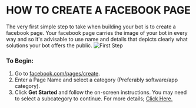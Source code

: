 # HOW TO CREATE A FACEBOOK PAGE
The very first simple step to take when building your bot is to create a facebook page. Your facebook page carries the image of your bot in every way and so it's advisable to use name and details that depicts clearly what solutions your bot offers the public.
![First Step](https://www.google.com.ng/search?q=images+for+creating+facebook+page&client=ms-android-tecno&prmd=nvi&source=lnms&tbm=isch&sa=X&ved=0ahUKEwiKpdzUzKbVAhWRYlAKHe5bAgcQ_AUICygD&biw=360&bih=560#imgrc=HYf6WlnY4rVdsM)
### To Begin:
1. Go to [facebook.com/pages/create](https://www.facebook.com/pages/create).
2. Enter a Page Name and select a category (Preferably software/app category).
3. Click **Get Started** and follow the on-screen instructions. You may need to select a subcategory to continue.
For more details; [Click Here.](https://m.facebook.com/help/104002523024878?helpref=about_content)
